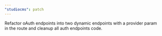 ```yaml
---
"studiocms": patch
---
```


Refactor oAuth endpoints into two dynamic endpoints with a provider param in the route and cleanup all auth endpoints code.